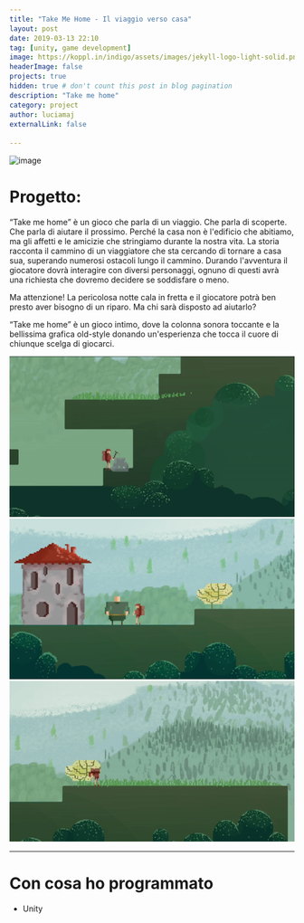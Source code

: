 ```yaml
---
title: "Take Me Home - Il viaggio verso casa"
layout: post
date: 2019-03-13 22:10
tag: [unity, game development]
image: https://koppl.in/indigo/assets/images/jekyll-logo-light-solid.png
headerImage: false
projects: true
hidden: true # don't count this post in blog pagination
description: "Take me home"
category: project
author: luciamaj
externalLink: false

---
```

![image](/assets/images/take-me-home/thm-man.jpg)

# Progetto:
“Take me home” è un gioco che parla di un viaggio. Che parla di scoperte. Che parla di aiutare il prossimo. Perché la casa non è l'edificio che abitiamo, ma gli affetti e le amicizie che stringiamo durante la nostra vita. La storia racconta il cammino di un viaggiatore che sta cercando di tornare a casa sua, superando numerosi ostacoli lungo il cammino.
Durando l'avventura il giocatore dovrà interagire con diversi personaggi, ognuno di questi avrà una richiesta che dovremo decidere se soddisfare o meno. 

Ma attenzione! La pericolosa notte cala in fretta e il giocatore potrà ben presto aver bisogno di un riparo. Ma chi sarà disposto ad aiutarlo?

“Take me home” è un gioco intimo, dove la colonna sonora toccante e la bellissima grafica old-style donando un'esperienza che tocca il cuore di chiunque scelga di giocarci.

![image](/assets/images/take-me-home/thm3.gif)
![image](/assets/images/take-me-home/thm2.png)
![image](/assets/images/take-me-home/tmh1.gif)

---

# Con cosa ho programmato

- Unity
